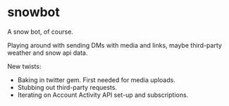# snowbot
A snow bot, of course.

Playing around with sending DMs with media and links, maybe third-party weather and snow api data. 

New twists:

* Baking in twitter gem. First needed for media uploads.
* Stubbing out third-party requests.
* Iterating on Account Activity API set-up and subscriptions.
